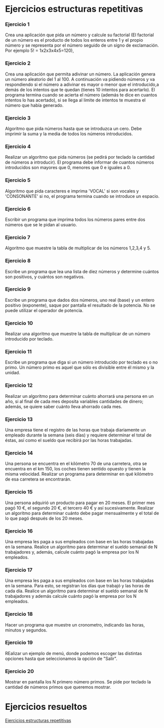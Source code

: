 # Ejercicios estructuras repetitivas

### Ejercicio 1

Crea una aplicación que pida un número y calcule su factorial (El factorial de un número es el producto de todos los enteros entre 1 y el propio número y se representa por el número seguido de un signo de exclamación. Por ejemplo 5! = 1x2x3x4x5=120),

### Ejercicio 2

Crea una aplicación que permita adivinar un número. La aplicación genera un número aleatorio del 1 al 100. A continuación va pidiendo números y va respondiendo si el número a adivinar es mayor o menor que el introducido,a demás de los intentos que te quedan (tienes 10 intentos para acertarlo). El programa termina cuando se acierta el número (además te dice en cuantos intentos lo has acertado), si se llega al limite de intentos te muestra el número que había generado. 

### Ejercicio 3

Algoritmo que pida números hasta que se introduzca un cero. Debe imprimir la suma y la media de todos los números introducidos.

### Ejercicio 4

Realizar un algoritmo que pida números (se pedirá por teclado la cantidad de números a introducir). El programa debe informar de cuantos números introducidos son mayores que 0, menores que 0 e iguales a 0.

### Ejercicio 5

Algoritmo que pida caracteres e imprima 'VOCAL' si son vocales y 'CONSONANTE' si no, el programa termina cuando se introduce un espacio.

### Ejercicio 6

Escribir un programa que imprima todos los números pares entre dos números que se le pidan al usuario.

### Ejercicio 7

Algoritmo que muestre la tabla de multiplicar de los números 1,2,3,4 y 5.

### Ejercicio 8

Escribe un programa que lea una lista de diez números y determine cuántos son positivos, y cuántos son negativos.

### Ejercicio 9

Escribe un programa que dados dos números, uno real (base) y un entero positivo (exponente), saque por pantalla el resultado de la potencia. No se puede utilizar el operador de potencia.

### Ejercicio 10

Realizar una algoritmo que muestre la tabla de multiplicar de un número introducido por teclado.

### Ejercicio 11

Escribe un programa que diga si un número introducido por teclado es o no primo. Un número primo es aquel que sólo es divisible entre él mismo y la unidad.

### Ejercicio 12

Realizar un algoritmo para determinar cuánto ahorrará una persona en un año, si al final de cada mes deposita variables cantidades de dinero; además, se quiere saber cuánto lleva ahorrado cada mes. 

### Ejercicio 13

Una empresa tiene el registro de las horas que trabaja diariamente un empleado durante la semana (seis días) y requiere determinar el total de éstas, así como el sueldo que recibirá por las horas trabajadas. 

### Ejercicio 14

Una persona se encuentra en el kilómetro 70 de una carretera, otra se encuentra en el km 150, los coches tienen sentido opuesto y tienen la misma velocidad. Realizar un programa para determinar en qué kilómetro de esa carretera se encontrarán.

### Ejercicio 15

Una persona adquirió un producto para pagar en 20 meses. El primer mes pagó 10 €, el segundo 20 €, el tercero 40 € y así sucesivamente. Realizar un algoritmo para determinar cuánto debe pagar mensualmente y el total de 
lo que pagó después de los 20 meses.

### Ejercicio 16

Una empresa les paga a sus empleados con base en las horas trabajadas en la semana. Realice un algoritmo para determinar el sueldo semanal de N trabajadores y, además, calcule cuánto pagó la empresa por los N empleados. 

### Ejercicio 17

Una empresa les paga a sus empleados con base en las horas trabajadas en la semana. Para esto, se registran los días que trabajó y las horas de cada día. Realice un algoritmo para determinar el sueldo semanal de N trabajadores y además calcule cuánto pagó la empresa por los N empleados.

### Ejercicio 18

Hacer un programa que muestre un cronometro, indicando las horas, minutos y segundos.


### Ejercicio 19

REalizar un ejemplo de menú, donde podemos escoger las distintas opciones hasta que seleccionamos la opción de "Salir".

### Ejercicio 20

Mostrar en pantalla los N primero número primos. Se pide por teclado la cantidad de números primos que queremos mostrar.


# Ejercicios resueltos

[Ejercicios estructuras repetitivas](../../ejercicios/repetitivas)